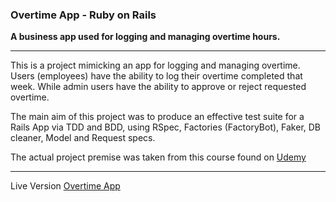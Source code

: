 ### Overtime App - Ruby on Rails

**A business app used for logging and managing overtime hours.**

---

This is a project mimicking an app for logging and managing overtime. Users (employees) have the ability to log their
overtime completed that week. While admin users have the ability to approve or reject requested overtime.

The main aim of this project was to produce an effective test suite for a Rails App via TDD and BDD, using RSpec, Factories (FactoryBot), Faker, DB cleaner, Model and Request specs.

The actual project premise was taken from this course found on [Udemy](https://www.udemy.com/course/professional-ruby-on-rails-coding-course/learn/lecture/5474690#overview)

---

Live Version
[Overtime App](https://overtime-app-123.herokuapp.com/)

